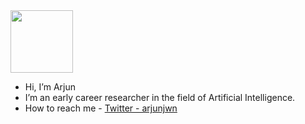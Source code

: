 <div id="header" align="left">
  <img src="https://i.gifer.com/ZXuY.gif" width="100"/>
</div>


- Hi, I’m Arjun
- I’m an early career researcher in the field of Artificial Intelligence.
- How to reach me - [Twitter - arjunjwn](twitter.com/arjunjwn)

<!---
arjunjeewan/arjunjeewan is a ✨ special ✨ repository because its `README.md` (this file) appears on your GitHub profile.
You can click the Preview link to take a look at your changes.
--->
